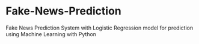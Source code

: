 # Fake-News-Prediction
Fake News Prediction System with Logistic Regression model for prediction using Machine Learning with Python
